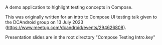 A demo application to highlight testing concepts in Compose.

This was originally written for an intro to Compose UI testing talk given to the DCAndroid 
group on 13 July 2023 (https://www.meetup.com/dcandroid/events/294626808). 

Presentation slides are in the root directory "Compose Testing Intro.key"